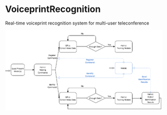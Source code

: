 # VoiceprintRecognition
Real-time voiceprint recognition system for multi-user teleconference 

![Image of Yaktocat](https://github.com/Estheeeer/VoiceprintRecognition/blob/master/doc/WorkflowDiagram.png)
